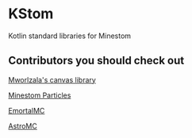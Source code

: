 # KStom
Kotlin standard libraries for Minestom

## Contributors you should check out

[Mworlzala's canvas library](https://github.com/mworzala/canvas)

[Minestom Particles](https://github.com/Bloepiloepi/MinestomParticles)

[EmortalMC](https://github.com/EmortalMC/)

[AstroMC](https://github.com/AstroMCS)
